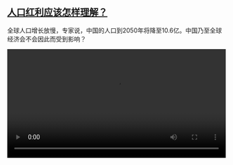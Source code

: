 <!--1709221623000-->
[人口红利应该怎样理解？](https://www.dw.com/zh/%E4%BA%BA%E5%8F%A3%E7%BA%A2%E5%88%A9%E5%BA%94%E8%AF%A5%E6%80%8E%E6%A0%B7%E7%90%86%E8%A7%A3%EF%BC%9F/a-68409166)
------

<p>全球人口增长放慢，专家说，中国的人口到2050年将降至10.6亿。中国乃至全球经济会不会因此而受到影响？</small></p><video src="https://tvdownloaddw-a.akamaihd.net/dwtv_video/flv/vdt_zh/2024/dwvgchi240229_demographie_01icw_AVC_1280x720.mp4" controls style="width:100%"></video>

